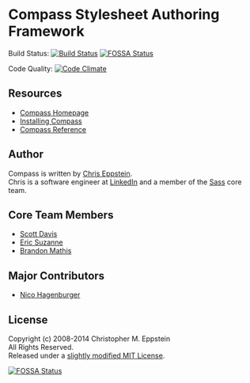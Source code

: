 # Compass Stylesheet Authoring Framework

Build Status: [![Build Status](https://travis-ci.org/Compass/compass.png)](https://travis-ci.org/Compass/compass)
[![FOSSA Status](https://app.fossa.io/api/projects/git%2Bgithub.com%2FHartmarken%2Fcompass.svg?type=shield)](https://app.fossa.io/projects/git%2Bgithub.com%2FHartmarken%2Fcompass?ref=badge_shield)

Code Quality: [![Code Climate](https://codeclimate.com/github/Compass/compass.png)](https://codeclimate.com/github/Compass/compass)

## Resources

* [Compass Homepage](http://compass-style.org/)
* [Installing Compass](http://compass-style.org/install/)
* [Compass Reference](http://compass-style.org/install/reference/)

## Author
Compass is written by [Chris Eppstein](http://chriseppstein.github.io/).<br>
Chris is a software engineer at [LinkedIn](http://www.linkedin.com/) and a member of the [Sass](https://github.com/nex3/sass) core team.

## Core Team Members

* [Scott Davis](https://github.com/scottdavis)
* [Eric Suzanne](https://github.com/ericam)
* [Brandon Mathis](https://github.com/imathis)

## Major Contributors

* [Nico Hagenburger](https://github.com/hagenburger)

## License
Copyright (c) 2008-2014 Christopher M. Eppstein<br>
All Rights Reserved.<br>
Released under a [slightly modified MIT License](LICENSE.markdown).


[![FOSSA Status](https://app.fossa.io/api/projects/git%2Bgithub.com%2FHartmarken%2Fcompass.svg?type=large)](https://app.fossa.io/projects/git%2Bgithub.com%2FHartmarken%2Fcompass?ref=badge_large)